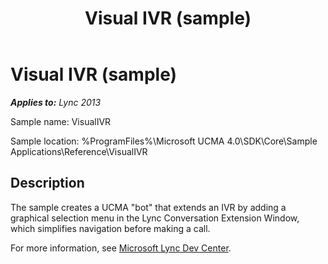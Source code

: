 ﻿---
title: Visual IVR (sample)
TOCTitle: Visual IVR (sample)
ms:assetid: fcc6ccb1-2b8e-4471-b863-2e7fe22b600f
ms:mtpsurl: https://msdn.microsoft.com/en-us/library/Dn454842(v=office.15)
ms:contentKeyID: 57103805
ms.date: 07/25/2014
mtps_version: v=office.15
---

# Visual IVR (sample)


_**Applies to:** Lync 2013_

Sample name: VisualIVR

Sample location: %ProgramFiles%\\Microsoft UCMA 4.0\\SDK\\Core\\Sample Applications\\Reference\\VisualIVR

## Description

The sample creates a UCMA "bot" that extends an IVR by adding a graphical selection menu in the Lync Conversation Extension Window, which simplifies navigation before making a call.

For more information, see [Microsoft Lync Dev Center](http://go.microsoft.com/fwlink/?linkid=201840).

